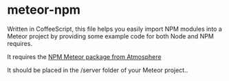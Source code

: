 meteor-npm
=================

Written in CoffeeScript, this file helps you easily import NPM modules into a Meteor project by providing some example code for both Node and NPM requires.

It requires the [NPM Meteor package from Atmosphere](https://atmosphere.meteor.com/package/npm)

It should be placed in the /server folder of your Meteor project.. 
